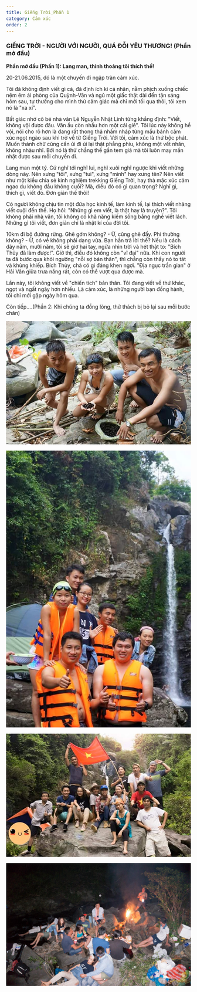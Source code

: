 ```yaml
---
title: Giếng Trời_Phần 1
category: Cảm xúc
order: 2
---
```


### GIẾNG TRỜI - NGƯỜI VỚI NGƯỜI, QUÁ ĐỖI YÊU THƯƠNG! (Phần mở đầu)

**Phần mở đầu (Phần 1): Lang man, thỉnh thoảng tôi thích thế!**

20-21.06.2015, đó là một chuyến đi ngập tràn cảm xúc.

Tôi đã không định viết gì cả, đã định ích kỉ cá nhân, nằm phịch xuống chiếc nệm êm ái phòng của Quỳnh-Vân và ngủ một giấc thật dài đến tận sáng hôm sau, tự thưởng cho mình thứ cảm giác mà chỉ mới tối qua thôi, tôi xem nó là "xa xỉ".

Bất giác nhớ cô bé nhà văn Lê Nguyễn Nhật Linh từng khẳng định: "Viết, không vội được đâu. Văn ẩu còn nhầu hơn một cái giẻ". Tôi lúc này không hề vội, nói cho rõ hơn là đang rất thong thả nhấm nháp từng mẩu bánh cảm xúc ngọt ngào sau khi trở về từ Giếng Trời. Với tôi, cảm xúc là thứ bộc phát. Muốn thành chữ cũng cần ủi đi ủi lại thật phẳng phiu, không một vết nhăn, không nhàu nhĩ. Bởi nó là thứ chẳng thể gắn tem giá mà tôi luôn may mắn nhặt được sau mỗi chuyến đi.

Lang man một tý. Cứ nghĩ tới nghĩ lui, nghĩ xuôi nghĩ ngược khi viết những dòng này. Nên xưng "tôi", xưng "tui", xưng "mình" hay xưng tên? Nên viết như một kiểu chia sẻ kinh nghiệm trekking Giếng Trời, hay thả mặc xúc cảm ngao du không đầu không cuối? Mà, điều đó có gì quan trọng? Nghĩ gì, thích gì, viết đó. Đơn giản thế thôi!

Có người không chịu tin một đứa học kinh tế, làm kinh tế, lại thích viết nhăng viết cuội đến thế. Họ hỏi: "Những gì em viết, là thật hay là truyện?". Tôi không phải nhà văn, tôi không có khả năng kiếm sống bằng nghề viết lách. Những gì tôi viết, đơn giản chỉ là nhật kí của đời tôi.

10km đi bộ đường rừng. Ghê gớm không? - Ừ, cũng ghê đấy. Phi thường không? - Ừ, có vẻ không phải dạng vừa. Bạn hẳn trả lời thế? Nếu là cách đây năm, mười năm, tôi sẽ giơ hai tay, ngửa nhìn trời và hét thật to: "Bích Thủy đã làm được!". Giờ thì, điều đó không còn "vĩ đại" nữa. Khi con người ta đã bước qua khỏi ngưỡng "nỗi sợ bản thân", thì chẳng còn thấy nó to tát và khủng khiếp. Bích Thủy, chả có gì đáng khen ngợi. "Địa ngục trần gian" ở Hải Vân giữa trưa nắng rát, còn có thể vượt qua được mà.

Lần này, tôi không viết về "chiến tích" bản thân. Tôi đang viết về thứ khác, ngọt và ngất ngây hơn nhiều. Là cảm xúc, là những người bạn đồng hành, tôi chỉ mới gặp ngày hôm qua.

Còn tiếp....(Phần 2: Khi chúng ta đồng lòng, thử thách bị bỏ lại sau mỗi bước chân)

![Gieng troi 02_1](../../images/giengtroi/giengtroi02_1.jpg)

![Gieng troi 02_2](../../images/giengtroi/giengtroi02_2.jpg)

![Gieng troi 02_3](../../images/giengtroi/giengtroi02_3.jpg)

![Gieng troi 02_4](../../images/giengtroi/giengtroi02_4.jpg)

